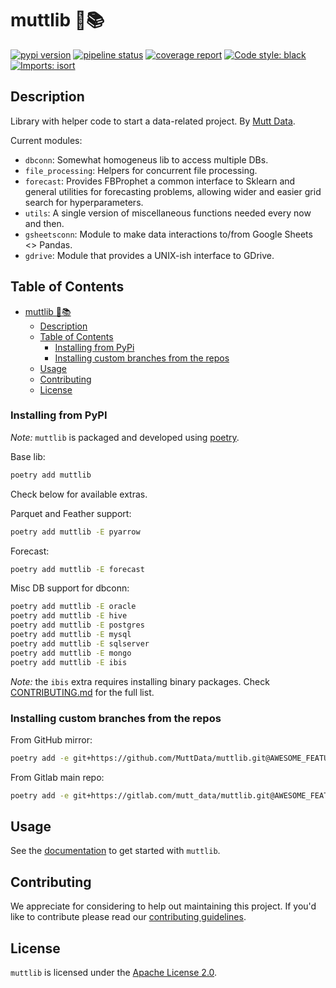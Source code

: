 # muttlib 🐶📚

[![pypi version](https://img.shields.io/pypi/v/muttlib?color=blue)](https://pypi.org/project/muttlib/)
[![pipeline status](https://gitlab.com/mutt_data/muttlib/badges/master/pipeline.svg)](https://gitlab.com/mutt_data/muttlib/-/commits/master)
[![coverage report](https://gitlab.com/mutt_data/muttlib/badges/master/coverage.svg)](https://gitlab.com/mutt_data/muttlib/-/commits/master)
[![Code style: black](https://img.shields.io/badge/code%20style-black-000000.svg)](https://github.com/psf/black)
[![Imports: isort](https://img.shields.io/badge/%20imports-isort-%231674b1?style=flat&labelColor=ef8336)](https://pycqa.github.io/isort/)
<!-- TODO: fix for github -->
<!-- [![docstring report](https://gitlab.com/mutt_data/muttlib/-/jobs/artifacts/master/raw/docs_coverage.svg?job=docstr-cov)](https://interrogate.readthedocs.io/en/latest/) -->

## Description

Library with helper code to start a data-related project.
By [Mutt Data](https://muttdata.ai/).

Current modules:

- `dbconn`: Somewhat homogeneus lib to access multiple DBs.
- `file_processing`: Helpers for concurrent file processing.
- `forecast`: Provides FBProphet a common interface to Sklearn and general
  utilities for forecasting problems, allowing wider and easier grid search for
  hyperparameters.
- `utils`: A single version of miscellaneous functions needed every now and then.
- `gsheetsconn`: Module to make data interactions to/from Google Sheets <> Pandas.
- `gdrive`: Module that provides a UNIX-ish interface to GDrive.

## Table of Contents

- [muttlib 🐶📚](#muttlib-)
  - [Description](#description)
  - [Table of Contents](#table-of-contents)
    - [Installing from PyPi](#installing-from-pypi)
    - [Installing custom branches from the repos](#installing-custom-branches-from-the-repos)
  - [Usage](#usage)
  - [Contributing](#contributing)
  - [License](#license)

### Installing from PyPI

_Note:_ `muttlib` is packaged and developed using [poetry](https://python-poetry.org).

Base lib:

```bash
poetry add muttlib
```

Check below for available extras.

Parquet and Feather support:

```bash
poetry add muttlib -E pyarrow
```

Forecast:

```bash
poetry add muttlib -E forecast
```

Misc DB support for dbconn:

```bash
poetry add muttlib -E oracle
poetry add muttlib -E hive
poetry add muttlib -E postgres
poetry add muttlib -E mysql
poetry add muttlib -E sqlserver
poetry add muttlib -E mongo
poetry add muttlib -E ibis
```

_Note:_ the `ibis` extra requires installing binary packages. Check [CONTRIBUTING.md](https://github.com/MuttData/muttlib/blob/master/CONTRIBUTING.md#prerequisites) for the full list.

### Installing custom branches from the repos

From GitHub mirror:

```bash
poetry add -e git+https://github.com/MuttData/muttlib.git@AWESOME_FEATURE_BRANCH#egg=muttlib
```

From Gitlab main repo:

```bash
poetry add -e git+https://gitlab.com/mutt_data/muttlib.git@AWESOME_FEATURE_BRANCH#egg=muttlib
```

## Usage

See the [documentation](https://mutt_data.gitlab.io/muttlib/) to get started with `muttlib`.

## Contributing

We appreciate for considering to help out maintaining this project. If you'd like to contribute please read our [contributing guidelines](https://mutt_data.gitlab.io/muttlib/contributing.html).

## License

`muttlib` is licensed under the [Apache License 2.0](https://github.com/MuttData/muttlib/blob/master/LICENCE).

